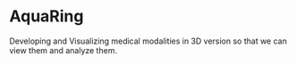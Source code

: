 # AquaRing
Developing and Visualizing medical modalities in 3D version so that we can view them and analyze them.
